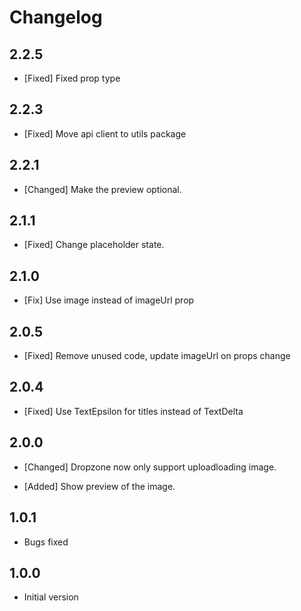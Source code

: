 # Changelog

## 2.2.5

- [Fixed] Fixed prop type

## 2.2.3

- [Fixed] Move api client to utils package

## 2.2.1
- [Changed] Make the preview optional.

## 2.1.1
- [Fixed] Change placeholder state.

## 2.1.0
- [Fix] Use image instead of imageUrl prop 

## 2.0.5

- [Fixed] Remove unused code, update imageUrl on props change


## 2.0.4

- [Fixed] Use TextEpsilon for titles instead of TextDelta

## 2.0.0

- [Changed] Dropzone now only support uploadloading image.

- [Added] Show preview of the image.

## 1.0.1

- Bugs fixed

## 1.0.0

- Initial version
